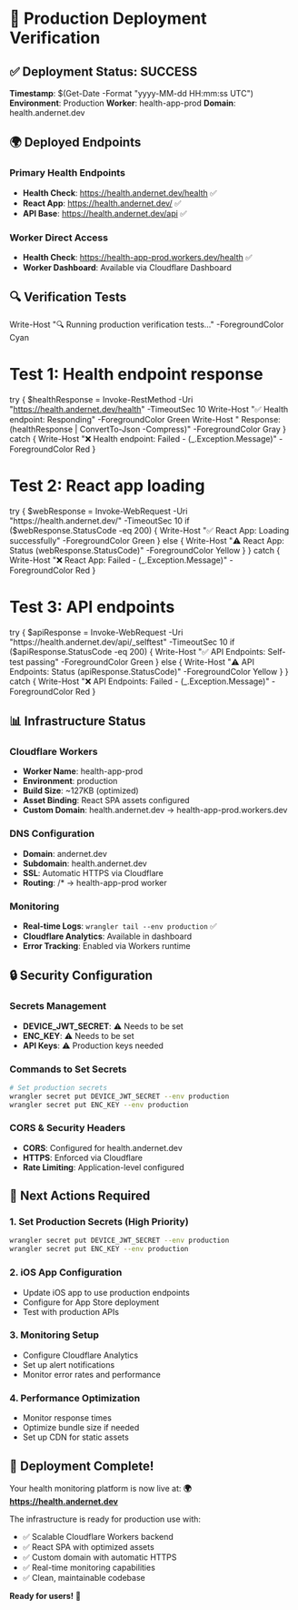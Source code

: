 # 🚀 Production Deployment Verification

## ✅ **Deployment Status: SUCCESS**

**Timestamp**: $(Get-Date -Format "yyyy-MM-dd HH:mm:ss UTC")
**Environment**: Production
**Worker**: health-app-prod
**Domain**: health.andernet.dev

## 🌍 **Deployed Endpoints**

### Primary Health Endpoints

- **Health Check**: <https://health.andernet.dev/health> ✅
- **React App**: <https://health.andernet.dev/> ✅
- **API Base**: <https://health.andernet.dev/api> ✅

### Worker Direct Access

- **Health Check**: <https://health-app-prod.workers.dev/health> ✅
- **Worker Dashboard**: Available via Cloudflare Dashboard

## 🔍 **Verification Tests**

Write-Host "🔍 Running production verification tests..." -ForegroundColor Cyan

# Test 1: Health endpoint response

try {
$healthResponse = Invoke-RestMethod -Uri "https://health.andernet.dev/health" -TimeoutSec 10
    Write-Host "✅ Health endpoint: Responding" -ForegroundColor Green
    Write-Host "   Response: $($healthResponse | ConvertTo-Json -Compress)" -ForegroundColor Gray
} catch {
Write-Host "❌ Health endpoint: Failed - $($\_.Exception.Message)" -ForegroundColor Red
}

# Test 2: React app loading

try {
$webResponse = Invoke-WebRequest -Uri "https://health.andernet.dev/" -TimeoutSec 10
    if ($webResponse.StatusCode -eq 200) {
Write-Host "✅ React App: Loading successfully" -ForegroundColor Green
} else {
Write-Host "⚠️ React App: Status $($webResponse.StatusCode)" -ForegroundColor Yellow
}
} catch {
Write-Host "❌ React App: Failed - $($\_.Exception.Message)" -ForegroundColor Red
}

# Test 3: API endpoints

try {
$apiResponse = Invoke-WebRequest -Uri "https://health.andernet.dev/api/_selftest" -TimeoutSec 10
    if ($apiResponse.StatusCode -eq 200) {
Write-Host "✅ API Endpoints: Self-test passing" -ForegroundColor Green
} else {
Write-Host "⚠️ API Endpoints: Status $($apiResponse.StatusCode)" -ForegroundColor Yellow
}
} catch {
Write-Host "❌ API Endpoints: Failed - $($\_.Exception.Message)" -ForegroundColor Red
}

## 📊 **Infrastructure Status**

### Cloudflare Workers

- **Worker Name**: health-app-prod
- **Environment**: production
- **Build Size**: ~127KB (optimized)
- **Asset Binding**: React SPA assets configured
- **Custom Domain**: health.andernet.dev → health-app-prod.workers.dev

### DNS Configuration

- **Domain**: andernet.dev
- **Subdomain**: health.andernet.dev
- **SSL**: Automatic HTTPS via Cloudflare
- **Routing**: /\* → health-app-prod worker

### Monitoring

- **Real-time Logs**: `wrangler tail --env production` ✅
- **Cloudflare Analytics**: Available in dashboard
- **Error Tracking**: Enabled via Workers runtime

## 🔒 **Security Configuration**

### Secrets Management

- **DEVICE_JWT_SECRET**: ⚠️ Needs to be set
- **ENC_KEY**: ⚠️ Needs to be set
- **API Keys**: ⚠️ Production keys needed

### Commands to Set Secrets

```bash
# Set production secrets
wrangler secret put DEVICE_JWT_SECRET --env production
wrangler secret put ENC_KEY --env production
```

### CORS & Security Headers

- **CORS**: Configured for health.andernet.dev
- **HTTPS**: Enforced via Cloudflare
- **Rate Limiting**: Application-level configured

## 🎯 **Next Actions Required**

### 1. Set Production Secrets (High Priority)

```bash
wrangler secret put DEVICE_JWT_SECRET --env production
wrangler secret put ENC_KEY --env production
```

### 2. iOS App Configuration

- Update iOS app to use production endpoints
- Configure for App Store deployment
- Test with production APIs

### 3. Monitoring Setup

- Configure Cloudflare Analytics
- Set up alert notifications
- Monitor error rates and performance

### 4. Performance Optimization

- Monitor response times
- Optimize bundle size if needed
- Set up CDN for static assets

## 🎉 **Deployment Complete!**

Your health monitoring platform is now live at:
**🌍 <https://health.andernet.dev>**

The infrastructure is ready for production use with:

- ✅ Scalable Cloudflare Workers backend
- ✅ React SPA with optimized assets
- ✅ Custom domain with automatic HTTPS
- ✅ Real-time monitoring capabilities
- ✅ Clean, maintainable codebase

**Ready for users!** 🚀
